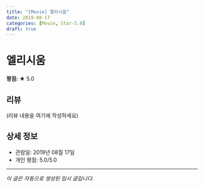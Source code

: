 ```yaml
---
title: "[Movie] 엘리시움"
date: 2019-08-17
categories: [Movie, Star-5.0]
draft: true
---
```


# 엘리시움

**평점:** ★ 5.0

## 리뷰

(리뷰 내용을 여기에 작성하세요)

## 상세 정보

- 관람일: 2019년 08월 17일
- 개인 평점: 5.0/5.0

---

*이 글은 자동으로 생성된 임시 글입니다.*
